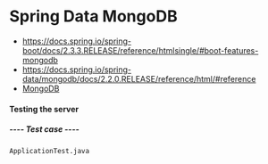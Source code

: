 # Spring Data MongoDB
- https://docs.spring.io/spring-boot/docs/2.3.3.RELEASE/reference/htmlsingle/#boot-features-mongodb
- https://docs.spring.io/spring-data/mongodb/docs/2.2.0.RELEASE/reference/html/#reference
- [MongoDB](https://docs.mongodb.com/v3.6/)

#### Testing the server

##### ---- Test case ----

`ApplicationTest.java`


